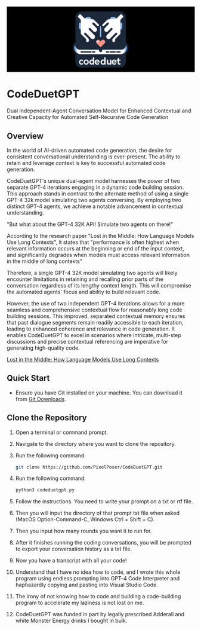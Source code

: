 ![GitHub Logo](CodeDuetGPT_Logo.jpg
)

# CodeDuetGPT

Dual Independent-Agent Conversation Model for Enhanced Contextual and Creative Capacity for Automated Self-Recursive Code Generation

## Overview
In the world of AI-driven automated code generation, the desire for consistent conversational understanding is ever-present. The ability to retain and leverage context is key to successful automated code generation. 

CodeDuetGPT's unique dual-agent model harnesses the power of two separate GPT-4 iterations engaging in a dynamic code building session. This approach stands in contrast to the alternate method of using a single GPT-4 32k model simulating two agents conversing. By employing two distinct GPT-4 agents, we achieve a notable advancement in contextual understanding.

"But what about the GPT-4 32K API! Simulate two agents on there!"

According to the research paper "Lost in the Middle: How Language Models Use Long Contexts", it states that "performance is often highest when relevant information occurs at the beginning or end of the input context, and significantly degrades when models must access relevant information in the middle of long contexts"

Therefore, a single GPT-4 32K model simulating two agents will likely encounter limitations in retaining and recalling prior parts of the conversation regardless of its lengthy context length.  This will compromise the automated agents' focus and ability to build relevant code. 

However, the use of two independent GPT-4 iterations allows for a more seamless and comprehensive contextual flow for reasonably long code building sessions. This improved, separated contextual memory ensures that past dialogue segments remain readily accessible to each iteration, leading to enhanced coherence and relevance in code generation. It enables CodeDuetGPT to excel in scenarios where intricate, multi-step discussions and precise contextual referencing are imperative for generating high-quality code.

[Lost in the Middle: How Language Models Use Long Contexts](https://arxiv.org/abs/2307.03172)



## Quick Start

- Ensure you have Git installed on your machine. You can download it from [Git Downloads](https://git-scm.com/downloads).

## Clone the Repository

1. Open a terminal or command prompt.
2. Navigate to the directory where you want to clone the repository.
3. Run the following command:
   ```bash
   git clone https://github.com/PixelPoser/CodeDuetGPT.git
3. Run the following command:
   ```bash
   python3 codeduetgpt.py
4. Follow the instructions. You need to write your prompt on a txt or rtf file.

6. Then you will input the directory of that prompt txt file when asked (MacOS Option-Command-C, Windows Ctrl + Shift + C).
   
8. Then you input how many rounds you want it to run for.
   
9. After it finishes running the coding conversations, you will be prompted to export your conversation history as a txt file.
    
10. Now you have a transcript with all your code!
    
11. Understand that I have no idea how to code, and I wrote this whole program using endless prompting into GPT-4 Code Interpreter and haphazardly copying and pasting into Visual Studio Code.
    
12. The irony of not knowing how to code and building a code-building program to accelerate my laziness is not lost on me.
    
13. CodeDuetGPT was funded in part by legally prescribed Adderall and white Monster Energy drinks I bought in bulk.
